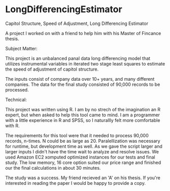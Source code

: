 # LongDifferencingEstimator
Capitol Structure, Speed of Adjustment, Long Differencing Estimator

A project I worked on with a friend to help him with his Master of Fincance thesis.

Subject Matter:

This project is an unbalanced panal data long differencing model that utilizes instrumental variables in iterated two stage least squares to estimate the speed of adjustment of capitol structure.

The inputs consist of company data over 10+ years, and many different companies.  The data for the final study consisted of 90,000 records to be processed.

Technical:

This project was written using R.  I am by no strech of the imagination an R expert, but when asked to help this tool came to mind.  I am a programmer with a little experience in R and SPSS, so I naturallly felt more comfortable with R.

The requirements for this tool were that it needed to process 90,000 records, n-times.  N could be as large as 20.  Paralellization was necessary for runtime, but development time as well.  As we gave the script larger and larger inputs I didn't have the time wait to analyze and resolve issues.  We used Amazon EC2 xomputed optimized instances for our tests and final study.  The low memory, 16 core option suited our price range and finished our the final calculations in about 30 minutes.

The study was a success.  My friend recieved an 'A' on his thesis.  If you're interested in reading the paper I would be happy to provide a copy. 
